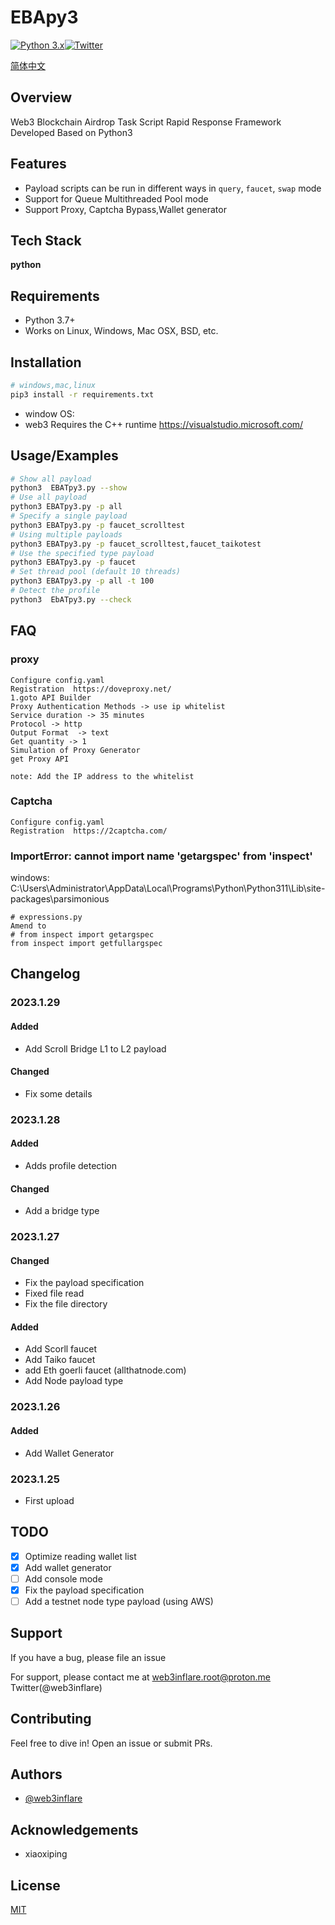 
# EBApy3
[![Python 3.x](https://img.shields.io/badge/python-3.x-yellow.svg)](https://www.python.org/)[![Twitter](https://img.shields.io/badge/twitter-@web3inflare-blue.svg)](https://twitter.com/web3inflare)

[简体中文](./README_cn.md)
## Overview
Web3 Blockchain Airdrop Task Script Rapid Response Framework Developed Based on Python3

## Features

- Payload scripts can be run in different ways in `query`, `faucet`, `swap` mode
- Support for Queue Multithreaded Pool mode
- Support Proxy, Captcha Bypass,Wallet generator



## Tech Stack

**python** 


## Requirements
- Python 3.7+
- Works on Linux, Windows, Mac OSX, BSD, etc.
## Installation


``` bash
# windows,mac,linux 
pip3 install -r requirements.txt
```
 - window OS:
 - web3 Requires the C++ runtime
https://visualstudio.microsoft.com/
## Usage/Examples

``` bash
# Show all payload
python3  EBATpy3.py --show
# Use all payload
python3 EBATpy3.py -p all 
# Specify a single payload
python3 EBATpy3.py -p faucet_scrolltest 
# Using multiple payloads
python3 EBATpy3.py -p faucet_scrolltest,faucet_taikotest
# Use the specified type payload
python3 EBATpy3.py -p faucet 
# Set thread pool (default 10 threads)
python3 EBATpy3.py -p all -t 100
# Detect the profile
python3  EbATpy3.py --check 
```

## FAQ
### proxy
```
Configure config.yaml
Registration  https://doveproxy.net/ 
1.goto API Builder
Proxy Authentication Methods -> use ip whitelist
Service duration -> 35 minutes
Protocol -> http
Output Format  -> text
Get quantity -> 1
Simulation of Proxy Generator
get Proxy API

note: Add the IP address to the whitelist
```
###  Captcha
```
Configure config.yaml
Registration  https://2captcha.com/
```


###  ImportError: cannot import name 'getargspec' from 'inspect'
windows:
C:\Users\Administrator\AppData\Local\Programs\Python\Python311\Lib\site-packages\parsimonious
```text
# expressions.py
Amend to
# from inspect import getargspec
from inspect import getfullargspec

```
## Changelog
### 2023.1.29
#### Added
 -  Add Scroll Bridge L1 to L2 payload
#### Changed 
 - Fix some details
### 2023.1.28
#### Added
 -  Adds profile detection
#### Changed 
 - Add a bridge type
### 2023.1.27
#### Changed 
 - Fix the payload specification
 - Fixed file read
 - Fix the file directory
#### Added
 - Add Scorll faucet 
 - Add Taiko faucet
 - add Eth goerli faucet  (allthatnode.com)
 - Add Node payload type
### 2023.1.26
#### Added 
 - Add  Wallet Generator 

### 2023.1.25 
 - First upload

## TODO
- [x]  Optimize reading wallet list
- [x]  Add wallet generator
- [ ]  Add console mode
- [x]  Fix the payload specification
- [ ]  Add a testnet node type payload (using AWS)

## Support
If you have a bug, please file an issue

For support, please contact me at web3inflare.root@proton.me
Twitter(@web3inflare)


## Contributing

Feel free to dive in! Open an issue or submit PRs.


## Authors

- [@web3inflare](https://www.github.com/web3inflare)


## Acknowledgements

 - xiaoxiping


## License

[MIT](https://choosealicense.com/licenses/mit/)

